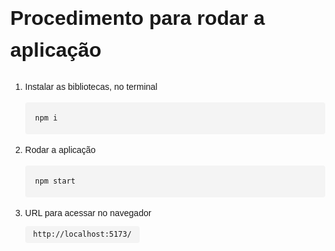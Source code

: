 <!DOCTYPE html>
<html lang="en">
<head>
<meta charset="UTF-8">
<meta http-equiv="X-UA-Compatible" content="IE=edge">
<meta name="viewport" content="width=device-width, initial-scale=1.0">
<title>Procedimento para rodar a aplicação</title>
<style>
body {
    font-family: Arial, sans-serif;
    line-height: 1.6;
    margin: 2rem;
}
h1 {
    font-size: 2rem;
}
h2 {
    font-size: 1.5rem;
}
code {
    background-color: #f4f4f4;
    padding: 0.4rem 0.8rem;
    border-radius: 4px;
}
pre {
    background-color: #f4f4f4;
    padding: 1rem;
    border-radius: 4px;
    overflow-x: auto;
}
</style>
</head>
<body>

<h1>Procedimento para rodar a aplicação</h1>

<ol>
    <li>
        <p>Instalar as bibliotecas, no terminal</p>
        <pre><code>npm i</code></pre>
    </li>
    <li>
        <p>Rodar a aplicação</p>
        <pre><code>npm start</code></pre>
    </li>
    <li>
        <p>URL para acessar no navegador</p>
        <code>http://localhost:5173/</code>
    </li>
</ol>

</body>
</html>
